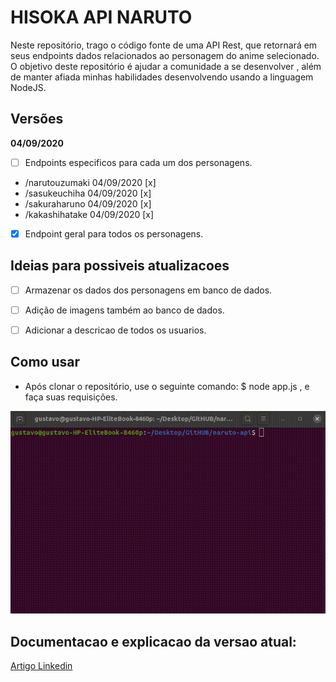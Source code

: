 # HISOKA API NARUTO

Neste repositório, trago o código fonte de uma API Rest, que retornará em seus endpoints dados relacionados ao personagem do anime selecionado.
O objetivo deste repositório é ajudar a comunidade a se desenvolver , além de manter afiada minhas habilidades desenvolvendo usando a linguagem NodeJS.


## Versões

**04/09/2020**

- [ ] Endpoints especificos para cada um dos personagens.
- /narutouzumaki 04/09/2020 [x]
- /sasukeuchiha 04/09/2020 [x]
- /sakuraharuno 04/09/2020 [x]
- /kakashihatake 04/09/2020 [x]
- [x] Endpoint geral para todos os personagens.

## Ideias para possiveis atualizacoes 

- [ ] Armazenar os dados dos personagens em banco de dados.
- [ ] Adição de imagens também ao banco de dados.
- [ ] Adicionar a descricao de todos os usuarios.


## Como usar

- Após clonar o repositório, use o seguinte comando: $ node app.js , e faça suas requisições.

![](exemplo.gif)


## Documentacao e explicacao da versao atual:
[Artigo Linkedin](#)

